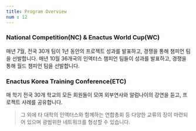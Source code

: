 ```yaml
---
title: Program Overview
num : 12
---
```


### National Competition(NC) & Enactus World Cup(WC)
매년 7월, 전국 30개 팀이 1년 동안의 프로젝트 성과를 발표하고,
경쟁을 통해 챔피언 팀을 선발합니다. 매년 10월 36개국의 인액터스
챔피언 팀들이 성과를 발표하고, 경쟁을 통해 월드 챔피언 팀을 선발합니다.

### Enactus Korea Training Conference(ETC)
매 학기 전국 30개 학교의 모든 회원들이 모여 외부연사와
알럼나이의 강연을 듣고, 프로젝트 사례를 공유합니다.

>그 외에 타 대학의 인액터스와 함께하는 연합총회 등 다양한 교류의 장이 마련되어 있으며
광범위한 네트워크를 형성할 수 있습니다.
